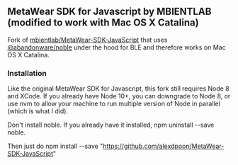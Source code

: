 ## MetaWear SDK for Javascript by MBIENTLAB (modified to work with Mac OS X Catalina)

Fork of [mbientlab/MetaWear-SDK-JavaScript](https://github.com/mbientlab/MetaWear-SDK-JavaScript) that uses [@abandonware/noble](https://github.com/abandonware/noble) under the hood for BLE and therefore works on Mac OS X Catalina.

### Installation

Like the original MetaWear SDK for Javascript, this fork still requires Node 8 and XCode. If you already have Node 10+, you can downgrade to Node 8, or use nvm to allow your machine to run multiple version of Node in parallel (which is what I did).

Don't install noble. If you already have it installed, npm uninstall --save noble.

Then just do npm install --save "https://github.com/alexdpoon/MetaWear-SDK-JavaScript"
